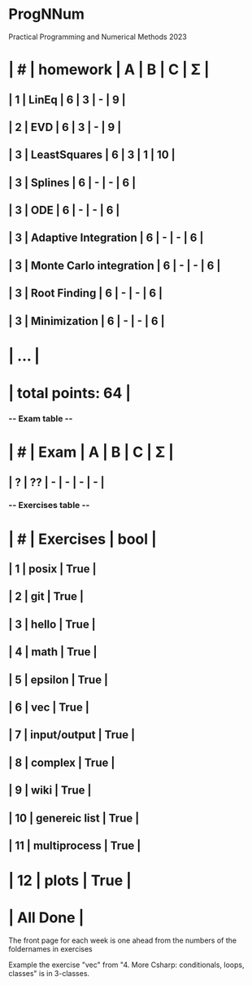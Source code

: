 # ProgNNum
Practical Programming and Numerical Methods 2023


| #  | homework      | A | B | C | Σ   |
 ======================================
| 1  | LinEq         | 6 | 3 | - |  9  |
---------------------------------------
| 2  | EVD           | 6 | 3 | - |  9  |
---------------------------------------
| 3  | LeastSquares  | 6 | 3 | 1 |  10 |
---------------------------------------
| 3  | Splines  | 6 | - | - |  6 |
---------------------------------------
| 3  | ODE  | 6 | - | - |  6 |
---------------------------------------
| 3  | Adaptive Integration  | 6 | - | - |  6 |
---------------------------------------
| 3  | Monte Carlo integration  | 6 | - | - |  6 |
---------------------------------------
| 3  | Root Finding  | 6 | - | - |  6 |
---------------------------------------
| 3  | Minimization  | 6 | - | - |  6 |
---------------------------------------
|              ...                     |
 ======================================
|                    total points: 64  |
 ======================================
 
 ###  -- Exam table --
 
 | #  | Exam      | A | B | C | Σ   |
 ======================================
| ?  | ??         | - | - | - |  -  |
---------------------------------------

### -- Exercises table --

| #  | Exercises     | bool |
 ===========================
| 1  | posix         | True |
-----------------------------
| 2  | git           | True |
-----------------------------
| 3  | hello         | True |
-----------------------------
| 4  | math          | True |
-----------------------------
| 5  | epsilon       | True |
-----------------------------
| 6  | vec           | True |
-----------------------------
| 7  | input/output  | True |
-----------------------------
| 8  | complex       | True |
-----------------------------
| 9  | wiki          | True |
-----------------------------
| 10  | genereic list | True |
-----------------------------
| 11  | multiprocess  | True |
-----------------------------
| 12  | plots         | True |
 =============================
|                  All Done  |
 =============================



The front page for each week is one ahead from the numbers of the foldernames in exercises

Example the exercise "vec" from "4. More Csharp: conditionals, loops, classes" is in 3-classes.



